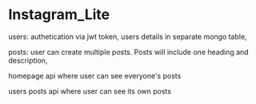 # Instagram_Lite

users: authetication via jwt token, users details in separate mongo table,

posts: user can create multiple posts. Posts will include one heading and description,

homepage api where user can see everyone's posts

users posts api where user can see its own posts

